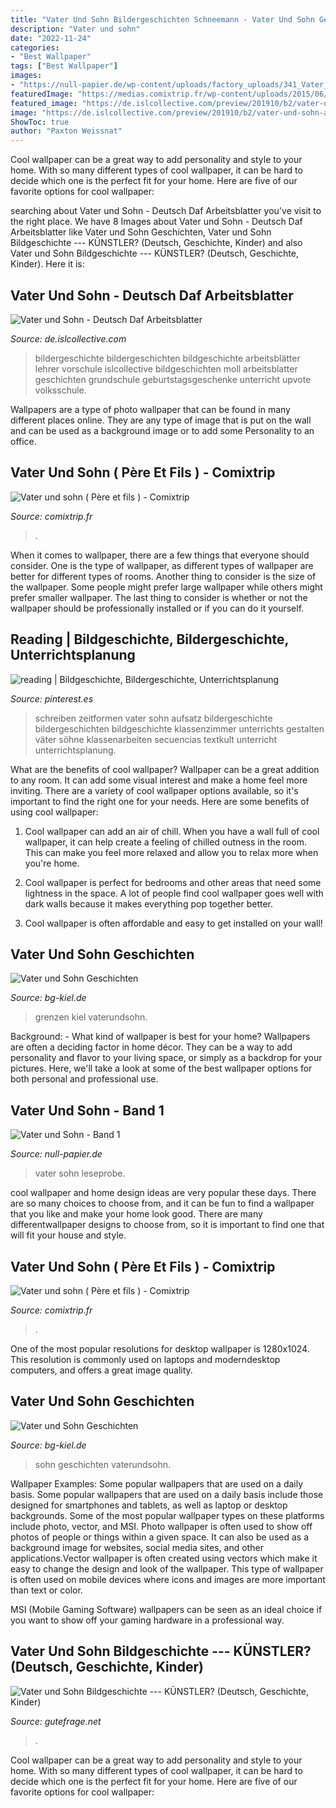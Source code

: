 ```yaml
---
title: "Vater Und Sohn Bildergeschichten Schneemann - Vater Und Sohn Geschichten"
description: "Vater und sohn"
date: "2022-11-24"
categories:
- "Best Wallpaper"
tags: ["Best Wallpaper"]
images:
- "https://null-papier.de/wp-content/uploads/factory_uploads/341_Vater_und_Sohn-Band_1_002.jpg"
featuredImage: "https://medias.comixtrip.fr/wp-content/uploads/2015/06/pere-4.jpg"
featured_image: "https://de.islcollective.com/preview/201910/b2/vater-und-sohn-arbeitsblatter-bildbeschreibungen_119151_1.jpg"
image: "https://de.islcollective.com/preview/201910/b2/vater-und-sohn-arbeitsblatter-bildbeschreibungen_119151_1.jpg"
ShowToc: true
author: "Paxton Weissnat"
---
```



Cool wallpaper can be a great way to add personality and style to your home. With so many different types of cool wallpaper, it can be hard to decide which one is the perfect fit for your home. Here are five of our favorite options for cool wallpaper: 

	

		
searching about Vater und Sohn - Deutsch Daf Arbeitsblatter you've visit to the right place. We have 8 Images about Vater und Sohn - Deutsch Daf Arbeitsblatter like Vater und Sohn Geschichten, Vater und Sohn Bildgeschichte --- KÜNSTLER? (Deutsch, Geschichte, Kinder) and also Vater und Sohn Bildgeschichte --- KÜNSTLER? (Deutsch, Geschichte, Kinder). Here it is:
		
    
## Vater Und Sohn - Deutsch Daf Arbeitsblatter

<img loading=lazy src="https://de.islcollective.com/preview/201910/b2/vater-und-sohn-arbeitsblatter-bildbeschreibungen_119151_1.jpg" onerror="this.onerror=null;this.src='https://tse3.mm.bing.net/th?id=OIP.Ruzh9s4fhI5xlYzp2ab-DQHaKd&amp;pid=15.1';" alt="Vater und Sohn - Deutsch Daf Arbeitsblatter">

_Source: de.islcollective.com_

>bildergeschichte bildergeschichten bildgeschichte arbeitsblätter lehrer vorschule islcollective bildgeschichten moll arbeitsblatter geschichten grundschule geburtstagsgeschenke unterricht upvote volksschule. 

	



Wallpapers are a type of photo wallpaper that can be found in many different places online. They are any type of image that is put on the wall and can be used as a background image or to add some Personality to an office.

    
## Vater Und Sohn ( Père Et Fils ) - Comixtrip

<img loading=lazy src="https://medias.comixtrip.fr/wp-content/uploads/2015/07/oshlerpereetfils-1.jpg" onerror="this.onerror=null;this.src='https://tse3.mm.bing.net/th?id=OIP.p_AwIdhrMfhDadkzuR5s4gHaE8&amp;pid=15.1';" alt="Vater und sohn ( Père et fils ) - Comixtrip">

_Source: comixtrip.fr_

>. 

	

When it comes to wallpaper, there are a few things that everyone should consider. One is the type of wallpaper, as different types of wallpaper are better for different types of rooms. Another thing to consider is the size of the wallpaper. Some people might prefer large wallpaper while others might prefer smaller wallpaper. The last thing to consider is whether or not the wallpaper should be professionally installed or if you can do it yourself.

    
## Reading | Bildgeschichte, Bildergeschichte, Unterrichtsplanung

<img loading=lazy src="https://i.pinimg.com/736x/a6/f7/d3/a6f7d33603e230778490c1e6620e8ee6.jpg" onerror="this.onerror=null;this.src='https://tse3.mm.bing.net/th?id=OIP.m4-LE68n8Hm5mhagx_ZuOQHaLX&amp;pid=15.1';" alt="reading | Bildgeschichte, Bildergeschichte, Unterrichtsplanung">

_Source: pinterest.es_

>schreiben zeitformen vater sohn aufsatz bildergeschichte bildergeschichten bildgeschichte klassenzimmer unterrichts gestalten väter söhne klassenarbeiten secuencias textkult unterricht unterrichtsplanung. 

	

What are the benefits of cool wallpaper?
Wallpaper can be a great addition to any room. It can add some visual interest and make a home feel more inviting. There are a variety of cool wallpaper options available, so it's important to find the right one for your needs. Here are some benefits of using cool wallpaper: 
1. Cool wallpaper can add an air of chill. When you have a wall full of cool wallpaper, it can help create a feeling of chilled outness in the room. This can make you feel more relaxed and allow you to relax more when you're home. 

2. Cool wallpaper is perfect for bedrooms and other areas that need some lightness in the space. A lot of people find cool wallpaper goes well with dark walls because it makes everything pop together better. 

3. Cool wallpaper is often affordable and easy to get installed on your wall!

    
## Vater Und Sohn Geschichten

<img loading=lazy src="https://www.bg-kiel.de/1a/vaterundsohn/147.jpg" onerror="this.onerror=null;this.src='https://tse2.mm.bing.net/th?id=OIP.Koe7Pd0tsHbBIGLO_W6tYgHaKX&amp;pid=15.1';" alt="Vater und Sohn Geschichten">

_Source: bg-kiel.de_

>grenzen kiel vaterundsohn. 

	

Background: - What kind of wallpaper is best for your home?
Wallpapers are often a deciding factor in home décor. They can be a way to add personality and flavor to your living space, or simply as a backdrop for your pictures. Here, we'll take a look at some of the best wallpaper options for both personal and professional use.

    
## Vater Und Sohn - Band 1

<img loading=lazy src="https://null-papier.de/wp-content/uploads/factory_uploads/341_Vater_und_Sohn-Band_1_002.jpg" onerror="this.onerror=null;this.src='https://tse2.mm.bing.net/th?id=OIP.bHkPJd4L8Mu955CRKiNA0wAAAA&amp;pid=15.1';" alt="Vater und Sohn - Band 1">

_Source: null-papier.de_

>vater sohn leseprobe. 

	

cool wallpaper and home design ideas are very popular these days. There are so many choices to choose from, and it can be fun to find a wallpaper that you like and make your home look good. There are many differentwallpaper designs to choose from, so it is important to find one that will fit your house and style.

    
## Vater Und Sohn ( Père Et Fils ) - Comixtrip

<img loading=lazy src="https://medias.comixtrip.fr/wp-content/uploads/2015/06/pere-4.jpg" onerror="this.onerror=null;this.src='https://tse2.mm.bing.net/th?id=OIP.SkoL4Q4P11g1_ChjR5TTNQHaFP&amp;pid=15.1';" alt="Vater und sohn ( Père et fils ) - Comixtrip">

_Source: comixtrip.fr_

>. 

	

One of the most popular resolutions for desktop wallpaper is 1280x1024. This resolution is commonly used on laptops and moderndesktop computers, and offers a great image quality.

    
## Vater Und Sohn Geschichten

<img loading=lazy src="https://www.bg-kiel.de/1a/vaterundsohn/146.jpg" onerror="this.onerror=null;this.src='https://tse4.mm.bing.net/th?id=OIP.dDtr8Kz2zkcguS1hDONumwHaKX&amp;pid=15.1';" alt="Vater und Sohn Geschichten">

_Source: bg-kiel.de_

>sohn geschichten vaterundsohn. 

	

Wallpaper Examples: Some popular wallpapers that are used on a daily basis.
Some popular wallpapers that are used on a daily basis include those designed for smartphones and tablets, as well as laptop or desktop backgrounds. Some of the most popular wallpaper types on these platforms include photo, vector, and MSI. 
Photo wallpaper is often used to show off photos of people or things within a given space. It can also be used as a background image for websites, social media sites, and other applications.Vector wallpaper is often created using vectors which make it easy to change the design and look of the wallpaper. This type of wallpaper is often used on mobile devices where icons and images are more important than text or color. 

MSI (Mobile Gaming Software) wallpapers can be seen as an ideal choice if you want to show off your gaming hardware in a professional way.

    
## Vater Und Sohn Bildgeschichte --- KÜNSTLER? (Deutsch, Geschichte, Kinder)

<img loading=lazy src="https://images.gutefrage.net/media/fragen/bilder/vater-und-sohn-bildgeschichte-----kuenstler/0_big.jpg?v=1306186443000" onerror="this.onerror=null;this.src='https://tse4.mm.bing.net/th?id=OIP.LfHHzJS_rnxCBeb0HGYSLAAAAA&amp;pid=15.1';" alt="Vater und Sohn Bildgeschichte --- KÜNSTLER? (Deutsch, Geschichte, Kinder)">

_Source: gutefrage.net_

>. 

	

Cool wallpaper can be a great way to add personality and style to your home. With so many different types of cool wallpaper, it can be hard to decide which one is the perfect fit for your home. Here are five of our favorite options for cool wallpaper: 

